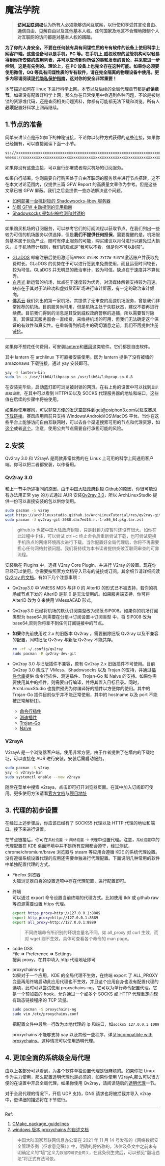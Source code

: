 # 魔法学院

> **[访问互联网权](https://zh.wikipedia.org/wiki/%E8%A8%AA%E5%95%8F%E4%BA%92%E8%81%AF%E7%B6%B2%E6%AC%8A)认为所有人必须能够访问互联网，以行使和享受其言论自由、通信自由、见解自由以及其他基本人权。任何国家及地区不合理地限制个人对互联网的访问都是对基本人权的践踏。**

**为了你的人身安全，不要在任何装有具有间谍性质的专有软件的设备上使用科学上网客户端。这些设备可以是手机，PC 等。在手机上,威权政府的监管机构可以轻易得到你所安装的应用列表，并可以查询到你所做的事和发表的言论，并采取进一步控制，这是有先例的。理论上，在 PC 设备上也完全存在这种可能。如果你必须要使用微信，QQ 等具有间谍性质的专有软件，请在完全隔离的物理设备中使用。更多内容请阅读[现代隐私保护指南](https://archlinuxstudio.github.io/ModernSecurityProtectionGuide/#/)，这对你的安全非常重要！**

本节描述如何在 linux 下进行科学上网。本节以及后续的全局代理章节都是**必读章节**。如果没有配置好科学上网，那么你在日常使用中会遇到各种问题，不论是被封锁的资源或代码，还是查阅相关问题资料，你都有可能都无法下载和浏览。所有人**必须**配置好科学上网再继续。

## 1.节点的准备

简单来讲节点是形如如下的神秘链接，不论你以何种方式获得的这些连接，如果你已经拥有，可以直接阅读下面一小节。

```txt
ss://xxxxxxxxxxxxxxxxxxxxxxxxxxxxxxxxxxxxxxxxxxxxxxxxxxxxxxxxxxxxxxxxxxxxxxxxxxxxxxxxxxxxxxxxxxxxxxxxxxxxxxxxxxxx
vmess://xxxxxxxxxxxxxxxxxxxxxxxxxxxxxxxxxxxxxxxxxxxxxxxxxxxxxxxxxxxxxxxxxxxxxxxxxxxxxxxxxxxxxxxxxxxxxxxxxxxxxxxxx
```

如果你没有这些连接，可以自行部署或者购买机场的订阅服务。

如果自行部署，你则需要自行购买处于自由互联网的服务器并进行节点搭建，这不在本文讨论范围内，仅提供三篇 GFW Report 的高质量文章作为参考。但是这些文章已被 GFW 屏蔽。我们之后会提供一些办法解决这个问题。

<!-- TODO GFW fucked GFW report! -->

- [如何部署一台抗封锁的 Shadowsocks-libev 服务器](https://gfw.report/blog/ss_tutorial/zh/)
- [防御 GFW 主动探测的实用指南](https://gfw.report/blog/ss_advise/zh/)
- [Shadowsocks 是如何被检测和封锁的](https://gfw.report/talks/imc20/zh/)

---

如果购买机场的订阅服务，可以参考它们的订阅流程以获取节点。在我们列出一些较为可信的机场服务以供选择，但是**我们不提供任何担保**。需要提醒的是，机场服务基本属于灰色产业，随时有停止服务的可能，购买建议以月付进行以避免过大损失。关于机场审计规则，我们的观点是"我可以不看，但是你不可以封禁"。

- [GLaDOS](https://glados.rocks) 邮箱注册后使用激活码`9FMKX-GYLMK-ZYIZW-5U3T0`激活账户并获取免费时长。GLaDOS 的优势在于可以进行签到来免费使用，而且运营时间较长，较为可信。GLaDOS 并无明显的政治审计，较为可信。缺点在于速度并不算优秀。
- [白月光](https://ss.cn88.net/#/register?code=wH0Pr5l8) 新运营的机场，优点在于速度较为优秀，对流媒体解锁支持较为迅速。缺点在于其对于法轮功和虚拟货币矿场进行审计屏蔽，有一定的政治审计倾向。
- [佛系云](#) 我们列出的第一家机场。其提供了无审查的高速机场服务，曾是我们非常推荐的机场。目前服务尚可用，但是机场主处于失联状态，建议不要再进行续费。目前我们得到的消息是其受到威权政府警察的追捕，所以需要暂时隐匿，其保证其服务器会一直续费，来维持机场的可用，但我们无法确定这个保证的有效性和真实性。在重新得到机场主的确切消息之前，我们不再提供注册链接。

---

如果你不想花任何费用，可安装[lantern](https://aur.archlinux.org/packages/lantern-bin/)和[赛风](https://psiphon3.com/zh/index.html)这类软件。它们都是自由软件。

其中 lantern 在 archlinux 下可直接安装使用。因为 lantern 提供了没有被墙的 amazonaws 下载链接，通过 yay 安装即可。

```bash
yay -S lantern-bin
sudo ln -s /usr/lib64/libpcap.so /usr/lib64/libpcap.so.0.8
```

在安装完毕后，启动蓝灯即可浏览被封锁的网页。在右上角的设置中可以找到`显示高级设置`，在其中可以看到 HTTP(S)以及 SOCKS 代理服务器的地址和端口，这些值在后续的步骤中将被使用。

如果你使用赛风，可以非常方便的发送空邮件到get@psiphon3.com以获取赛风下载链接。赛风应用目前只支持 Windows\Android\IOS\MacOS 平台。当你在这些平台上能够访问自由互联网时，可以去各个渠道搜索可用的节点和代理资源，如[这个](https://t.me/wtovpn)或者[这个](https://t.me/TG_Mtproxy_1)。注意，使用公共节点需要自行承担可能的风险。

## 2.安装

Qv2ray 3.0 和 V2rayA 是两款非常优秀的在 Linux 上可用的科学上网通用客户端。你可以把二者都安装，以作备用。

<!-- 本节的每个步骤都将分为 Qv2ray 3.0 和 V2rayA 分别讲述。 -->

### Qv2ray 3.0

和上一节中所述相同的原因，由于[中国大陆政府封锁 Github](https://zh.wikipedia.org/wiki/%E5%AF%B9GitHub%E7%9A%84%E5%AE%A1%E6%9F%A5%E5%92%8C%E5%B0%81%E9%94%81#%E4%B8%AD%E5%8D%8E%E4%BA%BA%E6%B0%91%E5%85%B1%E5%92%8C%E5%9B%BD)的原因，你很可能没有办法用正常 yay 的方式通过 AUR 安装[Qv2ray 3.0](https://github.com/Shadowsocks-NET/Qv2ray)，所以 ArchLinuxStudio 提供一份可以直接安装的包以供你使用。

```bash
sudo pacman -S v2ray
wget https://archlinuxstudio.github.io/ArchLinuxTutorial/res/qv2ray-git-3080.dac7ed16.r.-1-x86_64.pkg.tar.zst
sudo pacman -U qv2ray-git-3080.dac7ed16.r.-1-x86_64.pkg.tar.zst
```

> github.io 也被中国大陆政府封锁，只是封锁力度暂时还没有很大。如你在此过程中卡住，可以尝试 ctrl+c 终止命令后重新尝试下载，也可尝试更换手机热点的网络环境再次进行下载。当你配置好全局代理后，你将不再需要担心任何网络封锁问题。我们将持续为本书读者提供突破互联网审查的可靠流程。

安装后在 Plugins 中，选择 V2ray Core Plugin，并进行 V2ray 的设置。现在你已经可以使用，你需要按照官方文档导入已有的链接或订阅，其余细节请详细阅读 [Qv2ray 的文档](https://qv2ray.net/)。有如下几个注意事项：

- Qv2ray3.0 中 VMESS MD5 与非 0 的 AlterID 的形式已不被支持，若你的机场或节点下发的 AlterID 是非 0 是无法使用的。如果服务端支持，你可将 AlterID 改为 0 来使用 VMessAEAD 形式。
- Qv2ray3.0 已经将机场的默认订阅类型改为规范:SIP008。如果你的机场订阅类型为 base64,则需要在分组->订阅设置->订阅类型 中，将 SIP008 改为 base64,否则你将拿不到任何订阅链接中的节点。
- **如果**你先前使用过 2.x 的旧版本 Qv2ray ，需要删除旧版 Qv2ray 以及不兼容的配置，同时旧版 Qv2ray 与新版 Qv2ray 不能共存。

  ```bash
  rm -rf ~/.config/qv2ray
  sudo pacman -R qv2ray-dev-git
  ```

- Qv2ray 3.0 与旧版插件不兼容，原有 Qv2ray 2.x 旧版插件不可使用。目前 Qv2ray 3.0 集成了 VMess、Shadowsocks 以及 Trojan 的支持，并通过[插件仓库](https://github.com/Shadowsocks-NET/QvPlugins)提供 命令行插件、测速插件、Trojan-Go 和 Naive 的支持。如果你需要使用其中的插件，则需要自行编译，并将其置入目标目录。同时，ArchLinuxStudio 也提供预先为你编译好的插件以方便你的使用。其中的 Trojan-Go 插件目前似乎并不能正常使用，其中的 hostname 以及 port 不能被正常解析[[1]](https://github.com/Shadowsocks-NET/QvPlugins/issues/1)。

  - [命令行插件](https://archlinuxstudio.github.io/ArchLinuxTutorial/res/QvPlugins/libQvPlugin-Command.so)
  - [测速插件](https://archlinuxstudio.github.io/ArchLinuxTutorial/res/QvPlugins/libQvPlugin-LatencyTest.so)
  - [Trojan-Go](https://archlinuxstudio.github.io/ArchLinuxTutorial/res/QvPlugins/libQvPlugin-TrojanGo.so)
  - [Naive](https://archlinuxstudio.github.io/ArchLinuxTutorial/res/QvPlugins/libQvPlugin-NaiveProxy.so)

### V2rayA

V2rayA 是一个浏览器客户端，使用非常方便。由于作者提供了在墙内的下载地址，可以直接在 AUR 进行安装。安装后需启动服务。

```bash
sudo pacman -S v2ray
yay -S v2raya-bin
sudo systemctl enable --now v2raya
```

随后在菜单中搜索 v2raya，点击即可打开浏览器页面。在其中加入订阅即可使用。更多使用方法请看[官方文档](https://v2raya.org/)与[项目地址](https://github.com/v2rayA/v2rayA)

## 3. 代理的初步设置

在经过上述步骤后，你应该已经有了 SOCKS5 代理以及 HTTP 代理的地址和端口。接下来进行设置。

在节点链接后，你可在`系统设置` -> `网络设置` -> `代理`中设置代理。注意，`系统设置`中的代理配置在 KDE 桌面环境中并不是所有应用都会遵守，经过测试，chrome/chromium/brave 浏览器与 steam 等应用会遵循 KDE 的系统代理设置。没有遵循系统设置代理的应用还需要单独进行代理配置。下面说明几种常用的软件中单独配置代理的方式。

- Firefox 浏览器  
  火狐浏览器自身的设置选项中存在代理配置，进行配置即可。

- 终端  
  可以通过 export 命令设置当前终端的代理方式。比如使用 tldr 或 github raw 等资源需要设置 https 代理。

  ```bash
  export https_proxy=http://127.0.0.1:8889
  export http_proxy=http://127.0.0.1:8889
  export all_proxy=http://127.0.0.1:8889
  ```

  > 不同终端命令所识别的环境变量名不同，如 all_proxy 对 curl 生效，而对 wget 则不生效，具体可查看各个命令的 man page。

- code OSS  
   File => Preference => Settings  
   搜索 proxy，在其中填入 http 代理地址即可

- proxychains-ng  
  如果对于一个应用，KDE 的全局代理不生效，在终端 export 了 ALL_PROXY 变量再用终端启动此应用代理也不生效，并且这个应用自身也没有配置代理的选项，此时可以尝试使用 proxychains-ng，它可以为单行命令配置代理。它是一个预加载的 hook，允许通过一个或多个 SOCKS 或 HTTP 代理重定向现有动态链接程序的 TCP 流量。

  ```bash
  sudo pacman -S proxychains-ng
  sudo vim /etc/proxychains.conf
  ```

  把配置文件中最后一行改为本地代理的 ip 和端口，如`socks5 127.0.0.1 1089`

  proxychains 不能够支持 yay 以及其他一些程序，详见[Incompatible with proxychains](https://github.com/Jguer/yay/issues/429)。这种情况可以使用透明代理。

## 4. 更加全面的系统级全局代理

由以上各部分可以看到，为各个软件单独设置代理是很麻烦的。如果你把 Linux 作为主力使用，那么配置透明代理也是必须的，如果你使用 V2rayA,那么可以很方便的在设置中开启全局代理，如果你使用 Qv2ray，请阅读随后的[透明代理](rookie/transparentProxy)一节。

对于全局代理的情况下，开启 UDP 支持，DNS 请求也将被拦截并导入 v2ray 中，更详细的描述将在下节进行。

---

Ref:

1. [CMake_package_guidelines](https://wiki.archlinux.org/title/CMake_package_guidelines#Prefix_and_library_install_directories)
2. [windows 版本 proxychains 的自述文档](https://github.com/shunf4/proxychains-windows/blob/master/README_zh-Hans.md)

> 中国大陆国家互联网信息办公室在 2021 年 11 月 14 号发布的《网络数据安全管理条例（征求意见稿）》中，明确的将俗称的，法律及条文中之前未有明确定义的“墙”定义为`数据跨境安全网关`，在此条例生效后，可以预见“翻墙违法”将正式有法可依。
